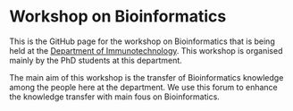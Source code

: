 # Workshop on Bioinformatics

This is the GitHub page for the workshop on Bioinformatics that is being held at the [Department of Immunotechnology][1]. This workshop is organised mainly by the PhD students at this department.

The main aim of this workshop is the transfer of Bioinformatics knowledge among the people here at the department. We use this forum to enhance the knowledge transfer with  main fous on Bioinformatics.

[1]: http://www.immun.lth.se
